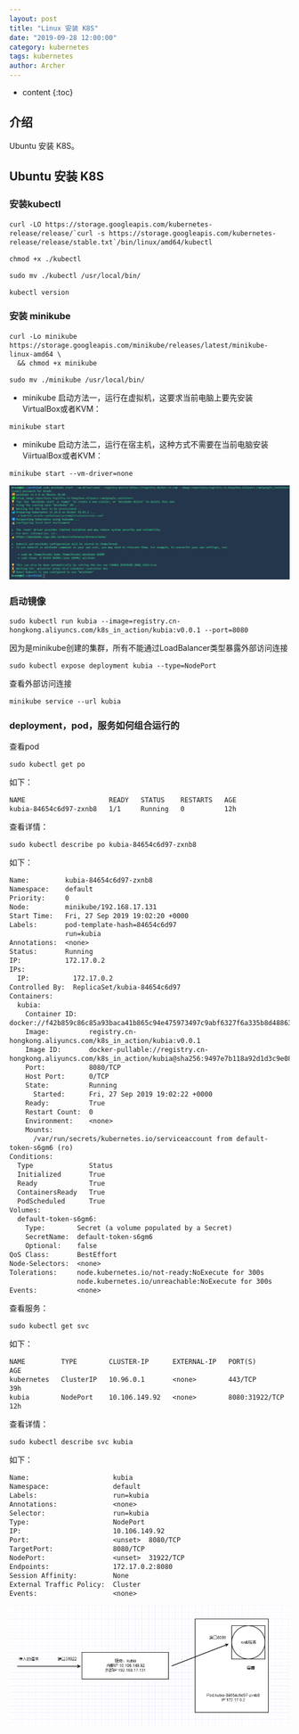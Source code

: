 ```yaml
---
layout: post
title: "Linux 安装 K8S"
date: "2019-09-28 12:00:00"
category: kubernetes
tags: kubernetes
author: Archer
---
```

* content
{:toc}

## 介绍

Ubuntu 安装 K8S。




## Ubuntu 安装 K8S

### 安装kubectl

```shell
curl -LO https://storage.googleapis.com/kubernetes-release/release/`curl -s https://storage.googleapis.com/kubernetes-release/release/stable.txt`/bin/linux/amd64/kubectl
```

```shell
chmod +x ./kubectl
```

```shell
sudo mv ./kubectl /usr/local/bin/
```

```shell
kubectl version
```

### 安装 minikube

```shell
curl -Lo minikube https://storage.googleapis.com/minikube/releases/latest/minikube-linux-amd64 \
  && chmod +x minikube
```

```shell
sudo mv ./minikube /usr/local/bin/
```

- minikube 启动方法一，运行在虚拟机，这要求当前电脑上要先安装VirtualBox或者KVM：

```shell
minikube start
```

- minikube 启动方法二，运行在宿主机，这种方式不需要在当前电脑安装ViirtualBox或者KVM：

```shell
minikube start --vm-driver=none
```

![minikube](/assets/images/2019/2019-09-28-minilube-start.png)

### 启动镜像

```shell
sudo kubectl run kubia --image=registry.cn-hongkong.aliyuncs.com/k8s_in_action/kubia:v0.0.1 --port=8080
```

因为是minikube创建的集群，所有不能通过LoadBalancer类型暴露外部访问连接

```shell
sudo kubectl expose deployment kubia --type=NodePort
```

查看外部访问连接

```shell
minikube service --url kubia
```

### deployment，pod，服务如何组合运行的

查看pod

```shell
sudo kubectl get po
```

如下：

```shell
NAME                     READY   STATUS    RESTARTS   AGE
kubia-84654c6d97-zxnb8   1/1     Running   0          12h
```

查看详情：

```shell
sudo kubectl describe po kubia-84654c6d97-zxnb8
```

如下：

```shell
Name:         kubia-84654c6d97-zxnb8
Namespace:    default
Priority:     0
Node:         minikube/192.168.17.131
Start Time:   Fri, 27 Sep 2019 19:02:20 +0000
Labels:       pod-template-hash=84654c6d97
              run=kubia
Annotations:  <none>
Status:       Running
IP:           172.17.0.2
IPs:
  IP:           172.17.0.2
Controlled By:  ReplicaSet/kubia-84654c6d97
Containers:
  kubia:
    Container ID:   docker://f42b859c86c85a93baca41b865c94e475973497c9abf6327f6a335b8d4886398
    Image:          registry.cn-hongkong.aliyuncs.com/k8s_in_action/kubia:v0.0.1
    Image ID:       docker-pullable://registry.cn-hongkong.aliyuncs.com/k8s_in_action/kubia@sha256:9497e7b118a92d1d3c9e0823a10c9b1cc94259c04689df49f8ef355b76eac052
    Port:           8080/TCP
    Host Port:      0/TCP
    State:          Running
      Started:      Fri, 27 Sep 2019 19:02:22 +0000
    Ready:          True
    Restart Count:  0
    Environment:    <none>
    Mounts:
      /var/run/secrets/kubernetes.io/serviceaccount from default-token-s6gm6 (ro)
Conditions:
  Type              Status
  Initialized       True
  Ready             True
  ContainersReady   True
  PodScheduled      True
Volumes:
  default-token-s6gm6:
    Type:        Secret (a volume populated by a Secret)
    SecretName:  default-token-s6gm6
    Optional:    false
QoS Class:       BestEffort
Node-Selectors:  <none>
Tolerations:     node.kubernetes.io/not-ready:NoExecute for 300s
                 node.kubernetes.io/unreachable:NoExecute for 300s
Events:          <none>
```

查看服务：

```shell
sudo kubectl get svc
```

如下：

```text
NAME         TYPE        CLUSTER-IP      EXTERNAL-IP   PORT(S)          AGE
kubernetes   ClusterIP   10.96.0.1       <none>        443/TCP          39h
kubia        NodePort    10.106.149.92   <none>        8080:31922/TCP   12h
```

查看详情：

```shell
sudo kubectl describe svc kubia
```

如下：

```text
Name:                     kubia
Namespace:                default
Labels:                   run=kubia
Annotations:              <none>
Selector:                 run=kubia
Type:                     NodePort
IP:                       10.106.149.92
Port:                     <unset>  8080/TCP
TargetPort:               8080/TCP
NodePort:                 <unset>  31922/TCP
Endpoints:                172.17.0.2:8080
Session Affinity:         None
External Traffic Policy:  Cluster
Events:                   <none>
```

![kubia-run](/assets/images/2019/2019-09-28-kubia-run.png)

